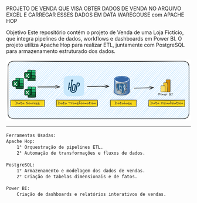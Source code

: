 PROJETO DE VENDA QUE VISA OBTER DADOS DE VENDA NO ARQUIVO EXCEL E CARREGAR ESSES DADOS EM DATA WAREGOUSE com APACHE HOP

Objetivo
Este repositório contém o projeto de Venda de uma Loja Fictício, que integra pipelines de dados, workflows e dashboards em Power BI.
O projeto utiliza Apache Hop para realizar ETL, juntamente com PostgreSQL para armazenamento estruturado dos dados.

![Arquitetura](https://github.com/BorgePambo/Apache-hop-DW/raw/main/arquitetura__.png)


-----------------------------------------------------------------------------------------------------------

    Ferramentas Usadas:
    Apache Hop:
        1° Orquestração de pipelines ETL.
        2° Automação de transformações e fluxos de dados.
        
    PostgreSQL:
        1° Armazenamento e modelagem dos dados de vendas.
        2° Criação de tabelas dimensionais e de fatos.
        
    Power BI:
        Criação de dashboards e relatórios interativos de vendas.
